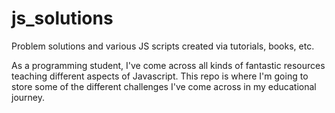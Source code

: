 # js_solutions
Problem solutions and various JS scripts created via tutorials, books, etc.

As a programming student, I've come across all kinds of fantastic resources teaching different aspects of Javascript. This repo is where I'm going to store some of the different challenges I've come across in my educational journey.
